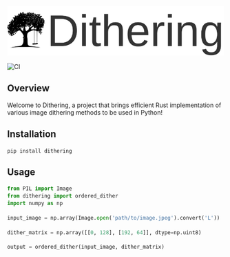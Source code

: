 <p align="center">
    <br>
    <img src="https://raw.githubusercontent.com/BackyardML/dithering/72ea732b8c7372af6f427a5f8244af158d80d208/resources/dithering.svg" width="600"/>
    <br>
<p>

![CI](https://github.com/BackyardML/dithering/actions/workflows/CI.yml/badge.svg)


## Overview
Welcome to Dithering, a project that brings efficient Rust implementation of various image dithering methods to be used in Python!

## Installation
```
pip install dithering
```

## Usage
```python
from PIL import Image
from dithering import ordered_dither
import numpy as np

input_image = np.array(Image.open('path/to/image.jpeg').convert('L'))

dither_matrix = np.array([[0, 128], [192, 64]], dtype=np.uint8)

output = ordered_dither(input_image, dither_matrix)


```
